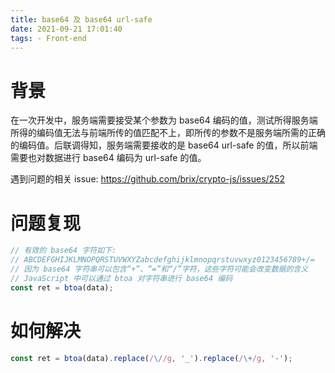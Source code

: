 ```yaml
---
title: base64 及 base64 url-safe
date: 2021-09-21 17:01:40
tags: - Front-end
---
```


# 背景

在一次开发中，服务端需要接受某个参数为 base64 编码的值，测试所得服务端所得的编码值无法与前端所传的值匹配不上，即所传的参数不是服务端所需的正确的编码值。后联调得知，服务端需要接收的是 base64 url-safe 的值，所以前端需要也对数据进行 base64 编码为 url-safe 的值。

遇到问题的相关 issue: https://github.com/brix/crypto-js/issues/252

# 问题复现

```js
// 有效的 base64 字符如下: 
// ABCDEFGHIJKLMNOPQRSTUVWXYZabcdefghijklmnopqrstuvwxyz0123456789+/=
// 因为 base64 字符串可以包含“+”、“=”和“/”字符，这些字符可能会改变数据的含义
// JavaScript 中可以通过 btoa 对字符串进行 base64 编码
const ret = btoa(data);
```

# 如何解决

```js
const ret = btoa(data).replace(/\//g, '_').replace(/\+/g, '-');
```

